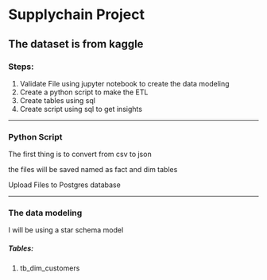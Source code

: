 <h1>Supplychain Project</h1>
<h2>The dataset is from kaggle</h2>
<h3>Steps: </h3>
<ol>
    <li>Validate File using jupyter notebook to create the data modeling</li>
    <li>Create a python script to make the ETL</li>
    <li>Create tables using sql</li>
    <li>Create script using sql to get insights</li>
</ol>
<hr>
<h3>Python Script</h3>
<p>The first thing is to convert from csv to json</p>
<p>the files will be saved named as fact and dim tables</p>
<p>Upload Files to Postgres database</p>
<hr>
<h3>The data modeling</h3>
<p>I will be using a star schema model</p>
<h5>Tables:</h5>
<ol>
    <li>tb_dim_customers</li>
</ol>